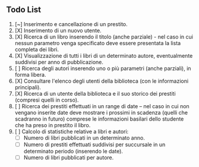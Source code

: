 ## Todo List

1. [~] Inserimento e cancellazione di un prestito.
2. [X] Inserimento di un nuovo utente.
3. [X] Ricerca di un libro inserendo il titolo (anche parziale) - nel caso in cui nessun parametro venga specificato deve essere presentata la lista completa dei libri.
4. [X] Visualizzazione di tutti i libri di un determinato autore, eventualmente suddivisi per anno di pubblicazione.
5. [ ] Ricerca degli autori inserendo uno o più parametri (anche parziali), in forma libera.
6. [X] Consultare l'elenco degli utenti della biblioteca (con le informazioni principali).
7. [X] Ricerca di un utente della biblioteca e il suo storico dei prestiti (compresi quelli in corso).
8. [ ] Ricerca dei prestiti effettuati in un range di date – nel caso in cui non vengano inserite date deve mostrare i prossimi in scadenza (quelli che scadranno in futuro) comprese le informazioni basilari dello studente che ha preso in prestito il libro.
9. [ ] Calcolo di statistiche relative a libri e autori:
    - [ ] Numero di libri pubblicati in un determinato anno.
    - [ ] Numero di prestiti effettuati suddivisi per succursale in un determinato periodo (inserendo le date).
    - [ ] Numero di libri pubblicati per autore. 
